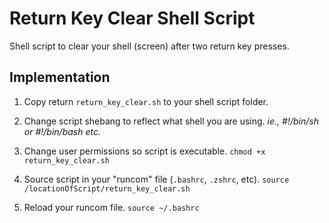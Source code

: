 # Return Key Clear Shell Script

Shell script to clear your shell (screen) after two return key presses.

## Implementation
1. Copy return `return_key_clear.sh` to your shell script folder.

2. Change script shebang to reflect what shell you are using. _ie., #!/bin/sh or #!/bin/bash etc._

3. Change user permissions so script is executable.
  `chmod +x return_key_clear.sh`

4. Source script in your "runcom" file (`.bashrc`, `.zshrc`, etc).
  `source /locationOfScript/return_key_clear.sh`

5. Reload your runcom file.
  `source ~/.bashrc`

